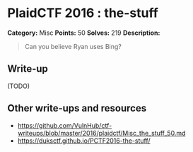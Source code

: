 # PlaidCTF 2016 : the-stuff

**Category:** Misc
**Points:** 50
**Solves:** 219
**Description:**

> Can you believe Ryan uses Bing?

## Write-up

(TODO)

## Other write-ups and resources

* <https://github.com/VulnHub/ctf-writeups/blob/master/2016/plaidctf/Misc_the_stuff_50.md>
* <https://duksctf.github.io/PCTF2016-the-stuff/>
